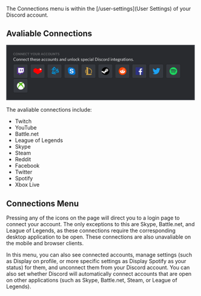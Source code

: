 <!-- TITLE: Connections -->
<!-- SUBTITLE: Connect your Discord account to your other accounts! -->

The Connections menu is within the [/user-settings](User Settings) of your Discord account. 

## Avaliable Connections

![Connections | Desktop App (Windows)](/uploads/e-96-faa.png "Connections | Desktop App (Windows)")

The avaliable connections include:
* Twitch
* YouTube
* Battle.net
* League of Legends
* Skype
* Steam
* Reddit
* Facebook
* Twitter
* Spotify
* Xbox Live


## Connections Menu

Pressing any of the icons on the page will direct you to a login page to connect your account. The only exceptions to this are Skype, Battle.net, and League of Legends, as these connections require the corresponding desktop application to be open. These connections are also unavaliable on the mobile and browser clients.

In this menu, you can also see connected accounts, manage settings (such as Display on profile, or more specific settings as Display Spotify as your status) for them, and unconnect them from your Discord account. You can also set whether Discord will automatically connect accounts that are open on other applications (such as Skype, Battle.net, Steam, or League of Legends).